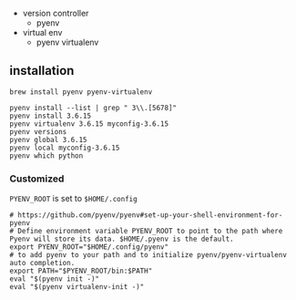 -   version controller
    -   pyenv
-   virtual env
    -   pyenv virtualenv

## installation

```
brew install pyenv pyenv-virtualenv
```

```
pyenv install --list | grep " 3\\.[5678]"
pyenv install 3.6.15
pyenv virtualenv 3.6.15 myconfig-3.6.15
pyenv versions
pyenv global 3.6.15
pyenv local myconfig-3.6.15
pyenv which python
```

### Customized

`PYENV_ROOT` is set to `$HOME/.config`

```
# https://github.com/pyenv/pyenv#set-up-your-shell-environment-for-pyenv
# Define environment variable PYENV_ROOT to point to the path where Pyenv will store its data. $HOME/.pyenv is the default.
export PYENV_ROOT="$HOME/.config/pyenv"
# to add pyenv to your path and to initialize pyenv/pyenv-virtualenv auto completion.
export PATH="$PYENV_ROOT/bin:$PATH"
eval "$(pyenv init -)"
eval "$(pyenv virtualenv-init -)"
```
